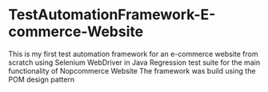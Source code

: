 # TestAutomationFramework-E-commerce-Website
This is my first test automation framework for an e-commerce website from scratch using Selenium WebDriver in Java
Regression test suite for the main functionality of Nopcommerce Website
The framework was build using the POM design pattern
